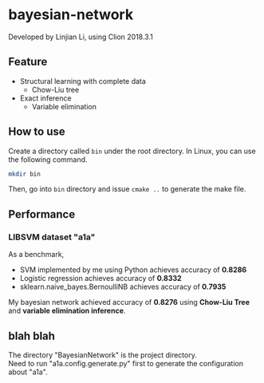 # bayesian-network

Developed by Linjian Li, using Clion 2018.3.1

## Feature

  * Structural learning with complete data
    * Chow-Liu tree
  * Exact inference
    * Variable elimination

## How to use
Create a directory called ```bin``` under the root directory. In Linux, you can use the following command.

```bash
mkdir bin
```

Then, go into ```bin``` directory and issue ```cmake ..``` to generate the make file.

## Performance

### LIBSVM dataset "a1a"
As a benchmark, 
 * SVM implemented by me using Python achieves accuracy of **0.8286**
 * Logistic regression achieves accuracy of **0.8332**
 * sklearn.naive_bayes.BernoulliNB achieves accuracy of **0.7935**
 
My bayesian network achieved accuracy of **0.8276** using **Chow-Liu Tree** and **variable elimination inference**.

## blah blah

The directory "BayesianNetwork" is the project directory. <br/>
Need to run "a1a.config.generate.py" first to generate the configuration about "a1a".
